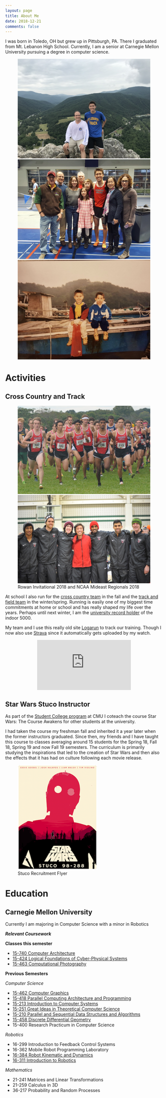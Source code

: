 ```yaml
---
layout: page
title: About Me
date: 2018-12-21
comments: false
---
```


I was born in Toledo, OH but grew up in Pittsburgh, PA.
There I graduated from Mt. Lebanon High School. 
Currently, I am a senior at Carnegie Mellon University pursuing a degree
in computer science.

<figure class="third">
  <a href="/assets/img/about/mountain.jpg"><img src="/assets/img/about/mountain.jpg"></a>
  <a href="/assets/img/about/case2018.jpg"><img src="/assets/img/about/case2018.jpg"></a>
  <a href="/assets/img/about/oldboat.jpg"><img src="/assets/img/about/oldboat.jpg"></a>
</figure>

# Activities

## Cross Country and Track

<figure class="half">
  <a href="/assets/img/about/rowan2018.jpg"><img src="/assets/img/about/rowan2018.jpg"></a>
  <a href="/assets/img/about/regionals2018.jpg"><img src="/assets/img/about/regionals2018.jpg"></a>
  <figcaption>Rowan Invitational 2018 and NCAA Mideast Regionals 2018</figcaption>
</figure>

At school I also run for the
[cross country team](http://athletics.cmu.edu/sports/mxc/index)
in the fall and the
[track and field team](http://athletics.cmu.edu/sports/mtrack/index)
in the winter/spring. Running is easily one of my biggest time commitments
at home or school and has really shaped my life over the years. Perhaps until next winter, I am the [university record holder](http://athletics.cmu.edu/sports/mtrack/2018-19/releases/20190223xptauj) of the indoor 5000. 

My team and I use this really old site 
[Logarun](http://www.logarun.com/calendars/joshkalapos/) to track our 
training. Though I now also use [Strava](https://www.strava.com/athletes/40109316) since it automatically gets uploaded by my watch.

<center>
  <iframe height='160' width='300' frameborder='0' allowtransparency='true' scrolling='no' src='https://www.strava.com/athletes/40109316/activity-summary/a88a0b6200daf558b8e69f09baf0244d316674eb'></iframe>
</center>

## Star Wars Stuco Instructor

As part of the [Student College program](https://www.cmu.edu/stuco/) at CMU I
coteach the course Star Wars: The Course Awakens for other students at the
university.

I had taken the course my freshman fall and inherited it a year later
when the former instructors graduated. Since then, my friends and I have taught this
course to classes averaging around 15 students for the Spring 18, Fall 18, Spring 19 and now Fall 19 semesters. The curriculum is primarily studying the
inspirations that led to the creation of Star Wars and then also the effects
that it has had on culture following each movie release.

<figure>
  <a href="/assets/img/about/StarWars_Stuco.png"><img src="/assets/img/about/StarWars_Stuco.png"></a>
  <figcaption>Stuco Recruitment Flyer</figcaption>
</figure>

# Education

## Carnegie Mellon University

Currently I am majoring in Computer Science with a minor in Robotics

***Relevant Coursework***

**Classes this semester**
- [15-740 Computer Architecture](https://www.cs.cmu.edu/afs/cs/academic/class/15740-f19/www/index.html)
- [15-424 Logical Foundations of Cyber-Physical Systems](http://lfcps.org/course/lfcps19.html)
- [15-463 Computational Photography](http://graphics.cs.cmu.edu/courses/15-463/)

**Previous Semesters**

*Computer Science*

- [15-462 Computer Graphics](http://15462.courses.cs.cmu.edu/fall2018/home)
- [15-418 Parallel Computing Architecture and Programming](https://www.cs.cmu.edu/afs/cs/academic/class/15418-s18/www/)
- [15-213 Introduction to Computer Systems](https://www.cs.cmu.edu/afs/cs/academic/class/15213-f17/www/)
- [15-251 Great Ideas in Theoretical Computer Science](http://www.cs.cmu.edu/~aada/courses/15251f17/www/index.html)
- [15-210 Parallel and Sequential Data Structures and Algorithms](https://www.cs.cmu.edu/afs/cs/academic/class/15210-s18/www-s18/)
- [15-458 Discrete Differential Geometry](http://brickisland.net/DDGSpring2019/)
- 15-400 Research Practicum in Computer Science

*Robotics*
- 16-299 Introduction to Feedback Control Systems
- 16-362 Mobile Robot Programming Laboratory
- [16-384 Robot Kinematic and Dynamics](http://robotkinematics.org)
- [16-311 Introduction to Robotics](http://generalrobotics.org)

*Mathematics*
- 21-241 Matrices and Linear Transformations
- 21-259 Calculus in 3D
- 36-217 Probability and Random Processes
